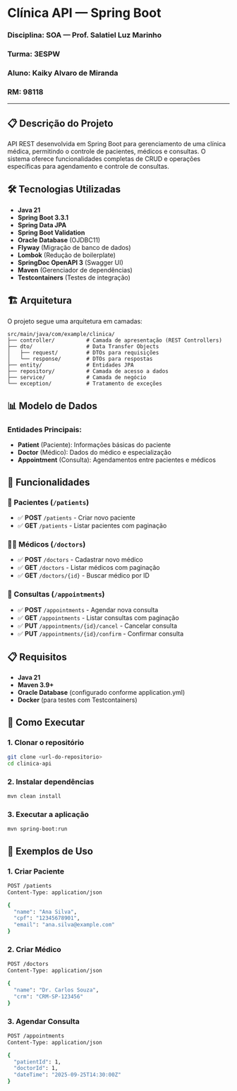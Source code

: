# Clínica API — Spring Boot

### Disciplina: SOA — Prof. Salatiel Luz Marinho

### Turma: 3ESPW

### Aluno: Kaiky Alvaro de Miranda

### RM: 98118

---

## 📋 Descrição do Projeto

API REST desenvolvida em Spring Boot para gerenciamento de uma clínica médica, permitindo o controle de pacientes, médicos e consultas. O sistema oferece funcionalidades completas de CRUD e operações específicas para agendamento e controle de consultas.

## 🛠️ Tecnologias Utilizadas

- **Java 21**
- **Spring Boot 3.3.1**
- **Spring Data JPA**
- **Spring Boot Validation**
- **Oracle Database** (OJDBC11)
- **Flyway** (Migração de banco de dados)
- **Lombok** (Redução de boilerplate)
- **SpringDoc OpenAPI 3** (Swagger UI)
- **Maven** (Gerenciador de dependências)
- **Testcontainers** (Testes de integração)

## 🏗️ Arquitetura

O projeto segue uma arquitetura em camadas:

```
src/main/java/com/example/clinica/
├── controller/          # Camada de apresentação (REST Controllers)
├── dto/                 # Data Transfer Objects
│   ├── request/         # DTOs para requisições
│   └── response/        # DTOs para respostas
├── entity/              # Entidades JPA
├── repository/          # Camada de acesso a dados
├── service/             # Camada de negócio
└── exception/           # Tratamento de exceções
```

## 📊 Modelo de Dados

### Entidades Principais:

- **Patient** (Paciente): Informações básicas do paciente
- **Doctor** (Médico): Dados do médico e especialização
- **Appointment** (Consulta): Agendamentos entre pacientes e médicos

## 🚀 Funcionalidades

### 👥 Pacientes (`/patients`)

- ✅ **POST** `/patients` - Criar novo paciente
- ✅ **GET** `/patients` - Listar pacientes com paginação

### 👨‍⚕️ Médicos (`/doctors`)

- ✅ **POST** `/doctors` - Cadastrar novo médico
- ✅ **GET** `/doctors` - Listar médicos com paginação
- ✅ **GET** `/doctors/{id}` - Buscar médico por ID

### 📅 Consultas (`/appointments`)

- ✅ **POST** `/appointments` - Agendar nova consulta
- ✅ **GET** `/appointments` - Listar consultas com paginação
- ✅ **PUT** `/appointments/{id}/cancel` - Cancelar consulta
- ✅ **PUT** `/appointments/{id}/confirm` - Confirmar consulta

## 📋 Requisitos

- **Java 21**
- **Maven 3.9+**
- **Oracle Database** (configurado conforme application.yml)
- **Docker** (para testes com Testcontainers)

## 🚀 Como Executar

### 1. Clonar o repositório

```bash
git clone <url-do-repositorio>
cd clinica-api
```

### 2. Instalar dependências

```bash
mvn clean install
```

### 3. Executar a aplicação

```bash
mvn spring-boot:run
```


## 📖 Exemplos de Uso

### **1. Criar Paciente**

```bash
POST /patients
Content-Type: application/json

{
  "name": "Ana Silva",
  "cpf": "12345678901",
  "email": "ana.silva@example.com"
}
```

### **2. Criar Médico**

```bash
POST /doctors
Content-Type: application/json

{
  "name": "Dr. Carlos Souza",
  "crm": "CRM-SP-123456"
}
```

### **3. Agendar Consulta**

```bash
POST /appointments
Content-Type: application/json

{
  "patientId": 1,
  "doctorId": 1,
  "dateTime": "2025-09-25T14:30:00Z"
}
```